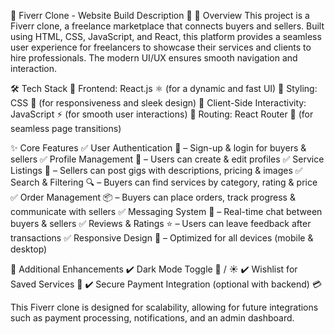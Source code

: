 🎨 Fiverr Clone - Website Build Description 🚀
🌟 Overview
This project is a Fiverr clone, a freelance marketplace that connects buyers and sellers. Built using HTML, CSS, JavaScript, and React, this platform provides a seamless user experience for freelancers to showcase their services and clients to hire professionals. The modern UI/UX ensures smooth navigation and interaction.

🛠 Tech Stack
🔹 Frontend: React.js ⚛️ (for a dynamic and fast UI)
🔹 Styling: CSS 🎨 (for responsiveness and sleek design)
🔹 Client-Side Interactivity: JavaScript ⚡ (for smooth user interactions)
🔹 Routing: React Router 🔄 (for seamless page transitions)

✨ Core Features
✅ User Authentication 🔑 – Sign-up & login for buyers & sellers
✅ Profile Management 👤 – Users can create & edit profiles
✅ Service Listings 📝 – Sellers can post gigs with descriptions, pricing & images
✅ Search & Filtering 🔍 – Buyers can find services by category, rating & price
✅ Order Management 📦 – Buyers can place orders, track progress & communicate with sellers
✅ Messaging System 💬 – Real-time chat between buyers & sellers
✅ Reviews & Ratings ⭐ – Users can leave feedback after transactions
✅ Responsive Design 📱 – Optimized for all devices (mobile & desktop)

🚀 Additional Enhancements
✔️ Dark Mode Toggle 🌙 / ☀️
✔️ Wishlist for Saved Services 💖
✔️ Secure Payment Integration (optional with backend) 💳

This Fiverr clone is designed for scalability, allowing for future integrations such as payment processing, notifications, and an admin dashboard.
